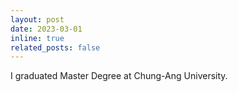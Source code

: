 ```yaml
---
layout: post
date: 2023-03-01
inline: true
related_posts: false
---
```


I graduated Master Degree at Chung-Ang University. 
